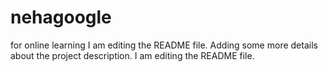 # nehagoogle
for online learning
I am editing the README file. Adding some more details about the project description.
I am editing the README file.
